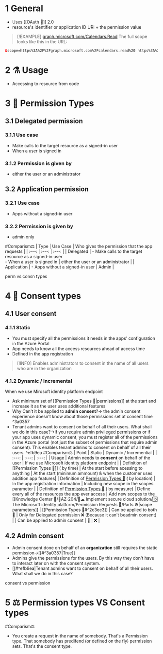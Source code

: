 # 1 General
- Uses [[OAuth 🍜]] 2.0
- resource's identifier or application ID URI + the permission value

> [!EXAMPLE]
> [graph.microsoft.com/Calendars.Read](https://graph.microsoft.com/Calendars.Read) 
> The full scope looks like this in the URL:
>

```html
&scope=https%3A%2F%2Fgraph.microsoft.com%2Fcalendars.read%20 https%3A%2F%2Fgraph.microsoft.com%2Fmail.send&state=12345
```

# 2 ⚗ Usage
- Accessing to resource from code



# 3 🎏 Permission Types
## 3.1 Delegated permission
### 3.1.1 Use case
- Make calls to the target resource as a signed-in user  
- When a user is signed in

### 3.1.2 Permission is given by
- either the user or an administrator

## 3.2 Application permission
### 3.2.1 Use case
- Apps without a signed-in user

### 3.2.2 Permission is given by
- admin only

#Comparism⚖ 
| Type | Use Case | Who gives the permission that the app requests |
| :---: | :---: | :---: |
| Delegated | - Make calls to the target resource as a signed-in user <br> - When a user is signed in | either the user or an administrator |
| Application | - Apps without a signed-in user | Admin |

perm vs consn types


# 4 🎏 Consent types
## 4.1 User consent
### 4.1.1 Static
- You must specify all the permissions it needs in the apps' configuration in the Azure Portal
- App needs to know all the access resources ahead of access time
- Defined in the app registration
> [!INFO]
> Enables administrators to consent in the name of all users who are in the organization

### 4.1.2 Dynamic / Incremental
When we use Mirosoft identity platform endpoint
- Ask minimum set of [[Permission Types 🔀|permissions]] at the start and increase it as the user uses additional features
- Why Can't it be applied to **admin consent**?→ the admin consent experience doesn't know about those permissions set at consent time ^3a0357
- Tenant admins want to consent on behalf of all their users. What shall we do in this case?→If you require admin privileged permissions or if your app uses dynamic consent, you must register all of the permissions in the Azure portal (not just the subset of permissions that require admin consent). This enables tenant admins to consent on behalf of all their users. 
^efb9ea
#Comparism⚖ 
| Point | Static | Dynamic / Incremential |
| :---: | :---: | :---: |
| Usage | Admin needs to **consent** on behalf of the user | If we use Microsoft identity platform endpoint |
| Definition of [[Permission Types 🔀]] ( by time) | At the start before acessing to anything | At the start (minimum ammount) & when the customer uses addition app features|
| Definition of [Permission Types 🔀](app://obsidian.md/Permission%20Types%20%F0%9F%94%80) ( by location) | In the app registration information | Including new scope in the scopes parameter |
| Definition of [Permission Types 🔀](app://obsidian.md/Permission%20Types%20%F0%9F%94%80) ( by measure) | Define every all of the resources the app ever access | Add new scopes to the [[Knowledge Center 🏫/🔷AZ-204/🔐☁ Implement secure cloud solution/🆔 The Microsoft identity platform/Permission Requests 🙏/Parts ⚙|scope parameters]]
| [[Permission Types 🔀#^2c3ec3]] | Can be applied to both 💚 | Only for Delegated permission ❌ (Because it can't beadmin consent) |
| Can be applied to admin consent | 💚 | ❌ |

## 4.2 Admin consent
- Admin consent done on behalf of an **organization** still requires the static permission→[[#^3a0357|True]]
- Admins give the permissions for the users. By this way they don't have to interact later on with the consent system.
- [[#^efb9ea|Tenant admins want to consent on behalf of all their users. What shall we do in this case?



consent vs permission



# 5 ⚖ Permission types VS Consent types 
#Comparism⚖ 
- You create a request in the name of somebody. That's a Permission type. That somebody has predifend (or defined on the fly) permission sets. That's the consent type. 

